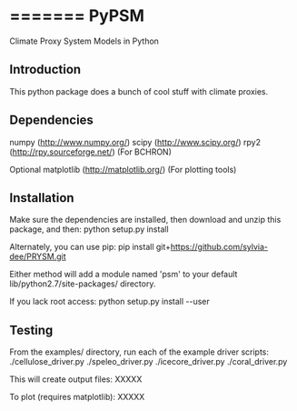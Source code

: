 =======
PyPSM
=====
Climate Proxy System Models in Python

Introduction
---------------------------
This python package does a bunch of cool stuff with climate proxies.

Dependencies
---------------------------
numpy (http://www.numpy.org/) 
scipy (http://www.scipy.org/) 
rpy2 (http://rpy.sourceforge.net/) (For BCHRON)

Optional
  matplotlib (http://matplotlib.org/) (For plotting tools)

Installation
---------------------------
Make sure the dependencies are installed, then download and unzip this package, and then:
 python setup.py install

Alternately, you can use pip:
 pip install git+https://github.com/sylvia-dee/PRYSM.git

Either method will add a module named 'psm' to your default lib/python2.7/site-packages/ directory.

If you lack root access:
 python setup.py install --user

Testing
---------------------------
From the examples/ directory, run each of the example driver scripts:
./cellulose_driver.py
./speleo_driver.py
./icecore_driver.py
./coral_driver.py

This will create output files:
XXXXX

To plot (requires matplotlib):
XXXXX

